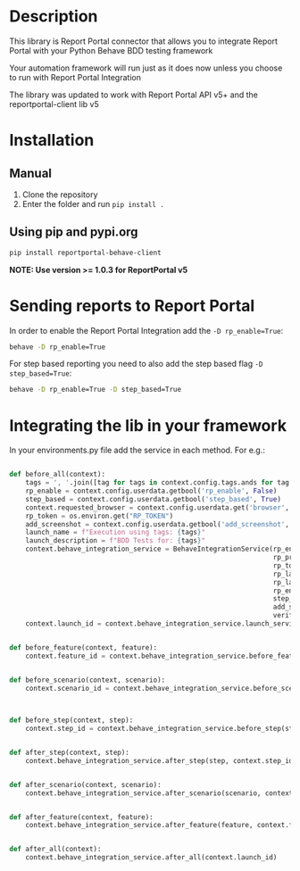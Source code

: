 # Description

This library is Report Portal connector that allows you to integrate Report Portal with your Python Behave BDD testing framework

Your automation framework will run just as it does now unless you choose to run with Report Portal Integration

The library was updated to work with Report Portal API v5+ and the reportportal-client lib v5

# Installation

## Manual
1. Clone the repository
2. Enter the folder and run `pip install .`

## Using pip and pypi.org
```bash
pip install reportportal-behave-client
```
**NOTE: Use version >= 1.0.3 for ReportPortal v5**

# Sending reports to Report Portal

In order to enable the Report Portal Integration add the  `-D rp_enable=True`:
```bash
behave -D rp_enable=True
```

For step based reporting you need to also add the step based flag `-D step_based=True`:
```bash
behave -D rp_enable=True -D step_based=True
```

# Integrating the lib in your framework

In your environments.py file add the service in each method. For e.g.:

```python

def before_all(context):
    tags = ', '.join([tag for tags in context.config.tags.ands for tag in tags])
    rp_enable = context.config.userdata.getbool('rp_enable', False)
    step_based = context.config.userdata.getbool('step_based', True)
    context.requested_browser = context.config.userdata.get('browser', "chrome")
    rp_token = os.environ.get("RP_TOKEN")
    add_screenshot = context.config.userdata.getbool('add_screenshot', False)
    launch_name = f"Execution using tags: {tags}"
    launch_description = f"BDD Tests for: {tags}"
    context.behave_integration_service = BehaveIntegrationService(rp_endpoint=rp_endpoint,
                                                                  rp_project=rp_project,
                                                                  rp_token=rp_token,
                                                                  rp_launch_name=launch_name,
                                                                  rp_launch_description=launch_description,
                                                                  rp_enable=rp_enable,
                                                                  step_based=step_based,
                                                                  add_screenshot=add_screenshot,
                                                                  verify_ssl=False)
    context.launch_id = context.behave_integration_service.launch_service(tags=tags)


def before_feature(context, feature):
    context.feature_id = context.behave_integration_service.before_feature(feature)


def before_scenario(context, scenario):
    context.scenario_id = context.behave_integration_service.before_scenario(scenario,
                                                                             feature_id=context.feature_id)


def before_step(context, step):
    context.step_id = context.behave_integration_service.before_step(step, scenario_id=context.scenario_id)


def after_step(context, step):
    context.behave_integration_service.after_step(step, context.step_id)


def after_scenario(context, scenario):
    context.behave_integration_service.after_scenario(scenario, context.scenario_id)


def after_feature(context, feature):
    context.behave_integration_service.after_feature(feature, context.feature_id)


def after_all(context):
    context.behave_integration_service.after_all(context.launch_id)

```
